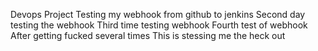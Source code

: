 Devops Project
Testing my webhook from github to jenkins 
Second day testing the webhook
Third time testing webhook
Fourth test of webhook
After getting fucked several times
This is stessing me the heck out
